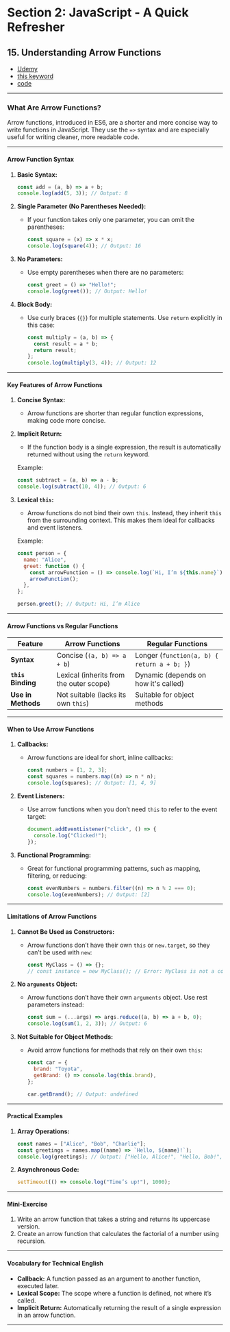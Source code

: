 # Section 2: JavaScript - A Quick Refresher

## **15. Understanding Arrow Functions**

- [Udemy](https://www.udemy.com/course/nodejs-the-complete-guide/learn/lecture/11561864#overview)
- [this keyword](https://academind.com/tutorials/this-keyword-function-references)
- [code](code/)

---

### **What Are Arrow Functions?**

Arrow functions, introduced in ES6, are a shorter and more concise way to write functions in JavaScript. They use the `=>` syntax and are especially useful for writing cleaner, more readable code.

---

#### **Arrow Function Syntax**

1. **Basic Syntax:**

   ```javascript
   const add = (a, b) => a + b;
   console.log(add(5, 3)); // Output: 8
   ```

2. **Single Parameter (No Parentheses Needed):**

   - If your function takes only one parameter, you can omit the parentheses:
     ```javascript
     const square = (x) => x * x;
     console.log(square(4)); // Output: 16
     ```

3. **No Parameters:**

   - Use empty parentheses when there are no parameters:
     ```javascript
     const greet = () => "Hello!";
     console.log(greet()); // Output: Hello!
     ```

4. **Block Body:**
   - Use curly braces (`{}`) for multiple statements. Use `return` explicitly in this case:
     ```javascript
     const multiply = (a, b) => {
       const result = a * b;
       return result;
     };
     console.log(multiply(3, 4)); // Output: 12
     ```

---

#### **Key Features of Arrow Functions**

1. **Concise Syntax:**

   - Arrow functions are shorter than regular function expressions, making code more concise.

2. **Implicit Return:**

   - If the function body is a single expression, the result is automatically returned without using the `return` keyword.

   Example:

   ```javascript
   const subtract = (a, b) => a - b;
   console.log(subtract(10, 4)); // Output: 6
   ```

3. **Lexical `this`:**

   - Arrow functions do not bind their own `this`. Instead, they inherit `this` from the surrounding context. This makes them ideal for callbacks and event listeners.

   Example:

   ```javascript
   const person = {
     name: "Alice",
     greet: function () {
       const arrowFunction = () => console.log(`Hi, I’m ${this.name}`);
       arrowFunction();
     },
   };

   person.greet(); // Output: Hi, I’m Alice
   ```

---

#### **Arrow Functions vs Regular Functions**

| Feature            | Arrow Functions                         | Regular Functions                           |
| ------------------ | --------------------------------------- | ------------------------------------------- |
| **Syntax**         | Concise (`(a, b) => a + b`)             | Longer (`function(a, b) { return a + b; }`) |
| **`this` Binding** | Lexical (inherits from the outer scope) | Dynamic (depends on how it's called)        |
| **Use in Methods** | Not suitable (lacks its own `this`)     | Suitable for object methods                 |

---

#### **When to Use Arrow Functions**

1. **Callbacks:**

   - Arrow functions are ideal for short, inline callbacks:
     ```javascript
     const numbers = [1, 2, 3];
     const squares = numbers.map((n) => n * n);
     console.log(squares); // Output: [1, 4, 9]
     ```

2. **Event Listeners:**

   - Use arrow functions when you don’t need `this` to refer to the event target:
     ```javascript
     document.addEventListener("click", () => {
       console.log("Clicked!");
     });
     ```

3. **Functional Programming:**
   - Great for functional programming patterns, such as mapping, filtering, or reducing:
     ```javascript
     const evenNumbers = numbers.filter((n) => n % 2 === 0);
     console.log(evenNumbers); // Output: [2]
     ```

---

#### **Limitations of Arrow Functions**

1. **Cannot Be Used as Constructors:**

   - Arrow functions don’t have their own `this` or `new.target`, so they can’t be used with `new`:
     ```javascript
     const MyClass = () => {};
     // const instance = new MyClass(); // Error: MyClass is not a constructor
     ```

2. **No `arguments` Object:**

   - Arrow functions don’t have their own `arguments` object. Use rest parameters instead:
     ```javascript
     const sum = (...args) => args.reduce((a, b) => a + b, 0);
     console.log(sum(1, 2, 3)); // Output: 6
     ```

3. **Not Suitable for Object Methods:**

   - Avoid arrow functions for methods that rely on their own `this`:

     ```javascript
     const car = {
       brand: "Toyota",
       getBrand: () => console.log(this.brand),
     };

     car.getBrand(); // Output: undefined
     ```

---

#### **Practical Examples**

1. **Array Operations:**

   ```javascript
   const names = ["Alice", "Bob", "Charlie"];
   const greetings = names.map((name) => `Hello, ${name}!`);
   console.log(greetings); // Output: ["Hello, Alice!", "Hello, Bob!", "Hello, Charlie!"]
   ```

2. **Asynchronous Code:**
   ```javascript
   setTimeout(() => console.log("Time’s up!"), 1000);
   ```

---

#### **Mini-Exercise**

1. Write an arrow function that takes a string and returns its uppercase version.
2. Create an arrow function that calculates the factorial of a number using recursion.

---

#### **Vocabulary for Technical English**

- **Callback:** A function passed as an argument to another function, executed later.
- **Lexical Scope:** The scope where a function is defined, not where it’s called.
- **Implicit Return:** Automatically returning the result of a single expression in an arrow function.

---
